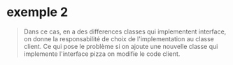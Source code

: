 # exemple 2
> Dans ce cas, en a des differences classes qui implementent interface, on donne la responsabilité de choix de l'implementation au classe client. Ce qui pose le problème si on ajoute une nouvelle classe qui implemente l'interface pizza on modifie le code client.